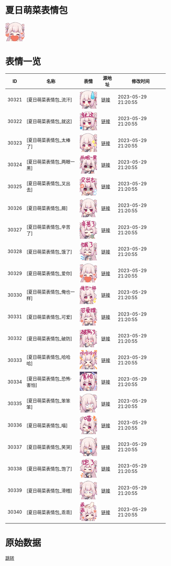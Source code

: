 # 夏日萌菜表情包

<img src="./cover.png" height="60" alt="cover" />

# 表情一览

|ID|名称|表情|源地址|修改时间|
|----|----|----|----|----|
|30321|[夏日萌菜表情包_流汗]|<img src="./pic/030321_%5B夏日萌菜表情包_流汗%5D.png" height="60" alt="流汗"/>|[链接](https://i0.hdslb.com/bfs/garb/item/c91283d96cf171adbbe103603eae44a2ef550c61.png)|2023-05-29 21:20:55|
|30322|[夏日萌菜表情包_就这]|<img src="./pic/030322_%5B夏日萌菜表情包_就这%5D.png" height="60" alt="就这"/>|[链接](https://i0.hdslb.com/bfs/garb/item/87de4a9d54c2366554ad27224e942f987ccf8202.png)|2023-05-29 21:20:55|
|30323|[夏日萌菜表情包_太棒了]|<img src="./pic/030323_%5B夏日萌菜表情包_太棒了%5D.png" height="60" alt="太棒了"/>|[链接](https://i0.hdslb.com/bfs/garb/item/7ce131b09ba8439b4615decbb69518ee9c8349cd.png)|2023-05-29 21:20:55|
|30324|[夏日萌菜表情包_两眼一黑]|<img src="./pic/030324_%5B夏日萌菜表情包_两眼一黑%5D.png" height="60" alt="两眼一黑"/>|[链接](https://i0.hdslb.com/bfs/garb/item/a0ba33827c495f06246ab50d4cac3ce763651409.png)|2023-05-29 21:20:55|
|30325|[夏日萌菜表情包_叉出去]|<img src="./pic/030325_%5B夏日萌菜表情包_叉出去%5D.png" height="60" alt="叉出去"/>|[链接](https://i0.hdslb.com/bfs/garb/item/5323f3a26276d405827f081c6cd3aad8bd81baa5.png)|2023-05-29 21:20:55|
|30326|[夏日萌菜表情包_屑]|<img src="./pic/030326_%5B夏日萌菜表情包_屑%5D.png" height="60" alt="屑"/>|[链接](https://i0.hdslb.com/bfs/garb/item/ddbd55b68ec570bcf8072f01aeba7ff0d28ccfa2.png)|2023-05-29 21:20:55|
|30327|[夏日萌菜表情包_辛苦了]|<img src="./pic/030327_%5B夏日萌菜表情包_辛苦了%5D.png" height="60" alt="辛苦了"/>|[链接](https://i0.hdslb.com/bfs/garb/item/d026909203f574a039774e5771dca6ddffe831bf.png)|2023-05-29 21:20:55|
|30328|[夏日萌菜表情包_饿了]|<img src="./pic/030328_%5B夏日萌菜表情包_饿了%5D.png" height="60" alt="饿了"/>|[链接](https://i0.hdslb.com/bfs/garb/item/1a7b09a90c3bfadef90bdedaea4f1c11495b7085.png)|2023-05-29 21:20:55|
|30329|[夏日萌菜表情包_爱你]|<img src="./pic/030329_%5B夏日萌菜表情包_爱你%5D.png" height="60" alt="爱你"/>|[链接](https://i0.hdslb.com/bfs/garb/item/7038fcb002ff0ffe6033a086c469a0b9910f1eae.png)|2023-05-29 21:20:55|
|30330|[夏日萌菜表情包_俺也一样]|<img src="./pic/030330_%5B夏日萌菜表情包_俺也一样%5D.png" height="60" alt="俺也一样"/>|[链接](https://i0.hdslb.com/bfs/garb/item/428861ef5003ca9b02c469a785baefbbe34e4404.png)|2023-05-29 21:20:55|
|30331|[夏日萌菜表情包_可爱]|<img src="./pic/030331_%5B夏日萌菜表情包_可爱%5D.png" height="60" alt="可爱"/>|[链接](https://i0.hdslb.com/bfs/garb/item/d540717c45ed8989d9ea982f62c1cf57e38778ed.png)|2023-05-29 21:20:55|
|30332|[夏日萌菜表情包_破防]|<img src="./pic/030332_%5B夏日萌菜表情包_破防%5D.png" height="60" alt="破防"/>|[链接](https://i0.hdslb.com/bfs/garb/item/220d0dfdc4144987aca60f0a7957b64d8e2771e0.png)|2023-05-29 21:20:55|
|30333|[夏日萌菜表情包_哈哈哈]|<img src="./pic/030333_%5B夏日萌菜表情包_哈哈哈%5D.png" height="60" alt="哈哈哈"/>|[链接](https://i0.hdslb.com/bfs/garb/item/edba3d8f8512ca213f95b77a39d9c7ec4fef64d8.png)|2023-05-29 21:20:55|
|30334|[夏日萌菜表情包_恐怖·害怕]|<img src="./pic/030334_%5B夏日萌菜表情包_恐怖·害怕%5D.png" height="60" alt="恐怖·害怕"/>|[链接](https://i0.hdslb.com/bfs/garb/item/a39006a1b5b55c59deaee399a8ad914515701ca1.png)|2023-05-29 21:20:55|
|30335|[夏日萌菜表情包_笨笨笨]|<img src="./pic/030335_%5B夏日萌菜表情包_笨笨笨%5D.png" height="60" alt="笨笨笨"/>|[链接](https://i0.hdslb.com/bfs/garb/item/be444a799ddd77e7afb434d3266c34747638a248.png)|2023-05-29 21:20:55|
|30336|[夏日萌菜表情包_喵]|<img src="./pic/030336_%5B夏日萌菜表情包_喵%5D.png" height="60" alt="喵"/>|[链接](https://i0.hdslb.com/bfs/garb/item/7e422cab9e552216db8d25679fe5f3c0040dba76.png)|2023-05-29 21:20:55|
|30337|[夏日萌菜表情包_笑哭]|<img src="./pic/030337_%5B夏日萌菜表情包_笑哭%5D.png" height="60" alt="笑哭"/>|[链接](https://i0.hdslb.com/bfs/garb/item/fe9a37372522cc68d7b128b132a09297729e1007.png)|2023-05-29 21:20:55|
|30338|[夏日萌菜表情包_饱了]|<img src="./pic/030338_%5B夏日萌菜表情包_饱了%5D.png" height="60" alt="饱了"/>|[链接](https://i0.hdslb.com/bfs/garb/item/541dd3b89f21c056a3fda5ae96591beaea8ec147.png)|2023-05-29 21:20:55|
|30339|[夏日萌菜表情包_滑稽]|<img src="./pic/030339_%5B夏日萌菜表情包_滑稽%5D.png" height="60" alt="滑稽"/>|[链接](https://i0.hdslb.com/bfs/garb/item/192282f9e6c2364e47546b6010676aa17494e2ae.png)|2023-05-29 21:20:55|
|30340|[夏日萌菜表情包_乖乖]|<img src="./pic/030340_%5B夏日萌菜表情包_乖乖%5D.png" height="60" alt="乖乖"/>|[链接](https://i0.hdslb.com/bfs/garb/item/24878775403a89d0ae53a1506a2698f19f84adb0.png)|2023-05-29 21:20:55|

# 原始数据

[跳转](./raw.json)

